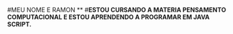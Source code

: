 #MEU NOME E  RAMON **
#**ESTOU CURSANDO A MATERIA PENSAMENTO COMPUTACIONAL E ESTOU APRENDENDO A PROGRAMAR EM JAVA SCRIPT.**

